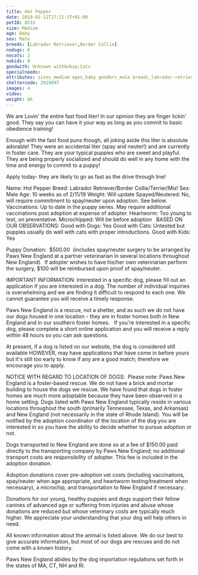 ```yaml
---
title: Hot Pepper
date: 2019-02-12T17:21:37+01:00
petID: 8533
size: Medium
age: Baby
sex: Male
breeds: [Labrador Retriever,Border Collie]
nodogs: 0
nocats: 2
nokids: 0
goodwith: Unknown with&nbsp;Cats
specialneeds: 
attributes: sizes_medium ages_baby genders_male breeds_labrador-retriever breeds_border-collie 
sheltercode: 2019097
images: 4
video: 
weight: 86
---
```


We are Lovin' the entire fast food liter! In our opinion they are finger lickin' good. They say you can have it your way as long as you commit to basic obedience training! 

Enough with the fast food puns though, all joking aside this liter is absolute adorable! They were an accidental liter (spay and neuter!) and are currently in foster care. They are your typical puppies who are sweet and playful. They are being properly socialized and should do well in any home with the time and energy to commit to a puppy! 

Apply today- they are likely to go as fast as the drive through line!


Name: Hot Pepper
Breed: Labrador Retriever/Border Collie/Terrier/Mix! 
Sex: Male
Age: 10 weeks as of 2/11/19
Weight: Will update
Spayed/Neutered: No, will require commitment to spay/neuter upon adoption. See below.
Vaccinations: Up to date in the puppy series. May require additional vaccinations post adoption at expense of adopter.
Heartworm: Too young to test, on preventative.
Microchipped: Will be before adoption
&#160;
BASED ON OUR OBSERVATIONS:
Good with Dogs: Yes
Good with Cats: Untested but puppies usually do well with cats with proper introductions.
Good with Kids: Yes



Puppy Donation: &#160;$500.00 &#160;(includes spay/neuter surgery to be arranged by Paws New England at a partner veterinarian in several locations throughout New England).&#160; If adopter wishes to have his/her own veterinarian perform the surgery, $100 will be reimbursed upon proof of spay/neuter.



IMPORTANT INFORMATION:
Interested in a specific dog, please fill out an application if you are interested in a dog. The number of individual inquiries is overwhelming and we are finding it difficult to respond to each one. We cannot guarantee you will receive a timely response.

Paws New England is a rescue, not a shelter, and as such we do not have our dogs housed in one location - they are in foster homes both in New England and in our southern foster homes. &#160; If you're interested in a specific dog, please complete a short online application and you will receive a reply within 48 hours so you can ask questions.

At present, if a dog is listed on our website, the dog is considered still available HOWEVER, may have applications that have come in before yours but it's still too early to know if any are a good match; therefore we encourage you to apply.


NOTICE WITH REGARD TO LOCATION OF DOGS: &#160;Please note: Paws New England is a foster-based rescue. We do not have a brick and mortar building to house the dogs we rescue. We have found that dogs in foster homes are much more adoptable because they have been observed in a home setting. Dogs listed with Paws New England typically reside in various locations throughout the south (primarily Tennessee, Texas, and Arkansas) and New England (not necessarily in the state of Rhode Island). You will be notified by the adoption coordinator of the location of the dog you are interested in so you have the ability to decide whether to pursue adoption or not.

Dogs transported to New England are done so at a fee of $150.00 paid directly to the transporting company by Paws New England; no additional transport costs are responsibility of adopter. This fee is included in the adoption donation.

Adoption donations cover pre-adoption vet costs (including vaccinations, spay/neuter when age appropriate, and heartworm testing/treatment when necessary), a microchip, and transportation to New England if necessary.

Donations for our young, healthy puppies and dogs support their fellow canines of advanced age or suffering from injuries and abuse whose donations are reduced but whose veterinary costs are typically much higher. We appreciate your understanding that your dog will help others in need.

All known information about the animal is listed above. We do our best to give accurate information, but most of our dogs are rescues and do not come with a known history.

Paws New England abides by the dog importation regulations set forth in the states of MA, CT, NH and RI.